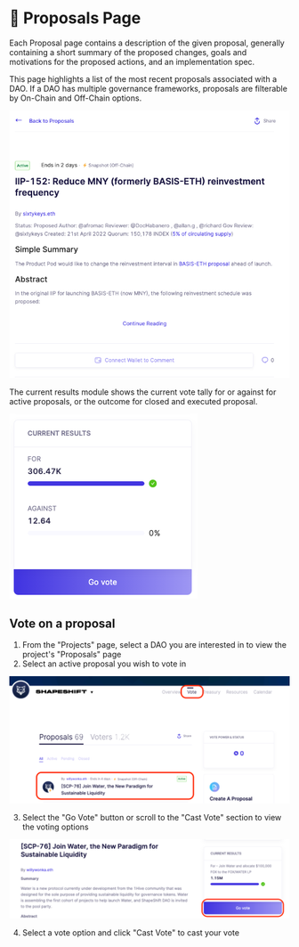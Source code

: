 # 📄 Proposals Page

Each Proposal page contains a description of the given proposal, generally containing a short summary of the proposed changes, goals and motivations for the proposed actions, and an implementation spec. 

This page highlights a list of the most recent proposals associated with a DAO. If a DAO has multiple governance frameworks, proposals are filterable by On-Chain and Off-Chain options.

![](<../../../../.gitbook/assets/image (7).png>)

The current results module shows the current vote tally for or against for active proposals, or the outcome for closed and executed proposal.

![](<../../../../.gitbook/assets/image (27).png>)

## Vote on a proposal

1. From the "Projects" page, select a DAO you are interested in to view the project's "Proposals" page
2. Select an active proposal you wish to vote in

![](<../../../../.gitbook/assets/image (20).png>)

3. Select the "Go Vote" button or scroll to the "Cast Vote" section to view the voting options

![](<../../../../.gitbook/assets/image (15).png>)

4. Select a vote option and click "Cast Vote" to cast your vote
